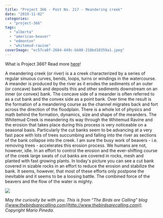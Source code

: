```yaml
---
title: "Project 366 - Post No. 217 - Meandering creek"
date: "2019-11-02"
categories: 
  - "project-366"
tags: 
  - "alberta"
  - "american-beaver"
  - "edmonton"
  - "whitemud-ravine"
coverImage: "ec57ca8f-2684-449c-bb80-218bd18359a1.jpeg"
---
```


What is Project 366? Read more [here](https://thebirdsarecalling.com/2019/03/29/project-366/)!

A meandering creek (or river) is a a creek characterized by a series of regular sinuous curves, bends, loops, turns or windings in the watercourse. A meander is produced by the river as it erodes the sediments of an outer (or concave) bank and deposits this and other sediments downstream on an inner (or convex) bank. The concave side of a meander is often referred to as a cut bank and the convex side as a point bank. Over time the result is the formation of a meandering course as the channel migrates back and fort across the direction of the floodplain. There is a whole lot of physics and math behind the formation, dynamics, size and shape of the meanders. The Whitemud Creek is meandering its way through the Whitemud Ravine and the erosion that takes place during this process is very noticeable on a seasonal basis. Particularly the cut banks seem to be advancing at a very fast pace with lots of trees succumbing and falling into the river as sections of the bank collapse into the creek. I am sure the busy work of beavers - i.e. removing trees - accelerates this erosion process. We humans are not, however, idle. In an effort to control the erosion and the ever-shifting course of the creek large swats of cut banks are covered in rocks, mesh and planted with fast growing plants. In today's picture you can see a cut bank covered in sizable rocks in an effort to reduce the erosion and stabilize the bank. It seems, however, that most of these efforts only postpone the inevitable and it seems to be a loosing battle. The combined force of the beavers and the flow of the water is mighty.

![](https://thebirdsarecallingandimustgo.files.wordpress.com/2019/11/ec57ca8f-2684-449c-bb80-218bd18359a1.jpeg?w=1024)

_May the curiosity be with you. This is from “The Birds are Calling” blog ([www.thebirdsarecalling.com](http://www.thebirdsarecalling.com)). Copyright Mario Pineda._
